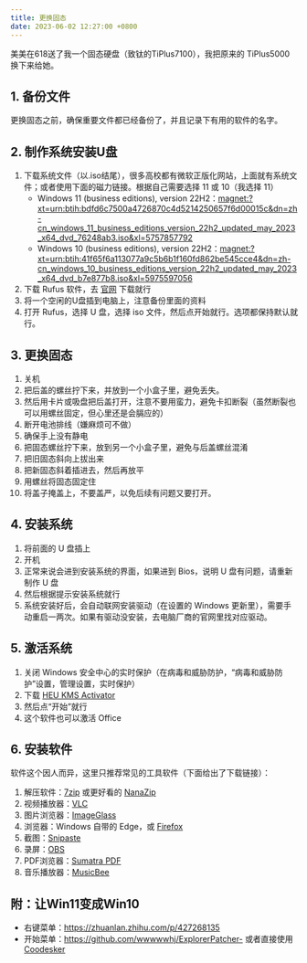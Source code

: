 ```yaml
---
title: 更换固态
date: 2023-06-02 12:27:00 +0800
---
```


美美在618送了我一个固态硬盘（致钛的TiPlus7100），我把原来的 TiPlus5000 换下来给她。

## 1. 备份文件

更换固态之前，确保重要文件都已经备份了，并且记录下有用的软件的名字。

## 2. 制作系统安装U盘

1. 下载系统文件（以.iso结尾），很多高校都有微软正版化网站，上面就有系统文件；或者使用下面的磁力链接。根据自己需要选择 11 或 10（我选择 11）
   - Windows 11 (business editions), version 22H2：<magnet:?xt=urn:btih:bdfd6c7500a4726870c4d5214250657f6d00015c&dn=zh-cn_windows_11_business_editions_version_22h2_updated_may_2023_x64_dvd_76248ab3.iso&xl=5757857792>
   - Windows 10 (business editions), version 22H2：<magnet:?xt=urn:btih:41f65f6a113077a9c5b6b1f160fd862be545cce4&dn=zh-cn_windows_10_business_editions_version_22h2_updated_may_2023_x64_dvd_b7e877b8.iso&xl=5975597056>
2. 下载 Rufus 软件，去 [官网](https://rufus.ie/zh/) 下载就行
3. 将一个空闲的U盘插到电脑上，注意备份里面的资料
4. 打开 Rufus，选择 U 盘，选择 iso 文件，然后点开始就行。选项都保持默认就行。

## 3. 更换固态

1. 关机
2. 把后盖的螺丝拧下来，并放到一个小盒子里，避免丢失。
3. 然后用卡片或吸盘把后盖打开，注意不要用蛮力，避免卡扣断裂（虽然断裂也可以用螺丝固定，但心里还是会膈应的）
4. 断开电池排线（嫌麻烦可不做）
5. 确保手上没有静电
6. 把固态螺丝拧下来，放到另一个小盒子里，避免与后盖螺丝混淆
7. 把旧固态斜向上拔出来
8. 把新固态斜着插进去，然后再放平
9. 用螺丝将固态固定住
10. 将盖子掩盖上，不要盖严，以免后续有问题又要打开。

## 4. 安装系统

1. 将前面的 U 盘插上
2. 开机
3. 正常来说会进到安装系统的界面，如果进到 Bios，说明 U 盘有问题，请重新制作 U 盘
4. 然后根据提示安装系统就行
5. 系统安装好后，会自动联网安装驱动（在设置的 Windows 更新里），需要手动重启一两次。如果有驱动没安装，去电脑厂商的官网里找对应驱动。

## 5. 激活系统

1. 关闭 Windows 安全中心的实时保护（在病毒和威胁防护，“病毒和威胁防护”设置，管理设置，实时保护）
2. 下载 [HEU KMS Activator](https://github.com/zbezj/HEU_KMS_Activator/releases)
3. 然后点“开始”就行
4. 这个软件也可以激活 Office

## 6. 安装软件

软件这个因人而异，这里只推荐常见的工具软件（下面给出了下载链接）：

1. 解压软件：[7zip](https://www.7-zip.org/) 或更好看的 [NanaZip](https://github.com/M2Team/NanaZip)
2. 视频播放器：[VLC](https://www.videolan.org/vlc/)
3. 图片浏览器：[ImageGlass](https://imageglass.org/)
4. 浏览器：Windows 自带的 Edge，或 [Firefox](https://www.mozilla.org/en-US/firefox/new/)
5. 截图：[Snipaste](https://www.snipaste.com/)
6. 录屏：[OBS](https://obsproject.com/)
7. PDF浏览器：[Sumatra PDF](https://www.sumatrapdfreader.org/free-pdf-reader)
8. 音乐播放器：[MusicBee](https://getmusicbee.com/)

## 附：让Win11变成Win10

- 右键菜单：<https://zhuanlan.zhihu.com/p/427268135>
- 开始菜单：<https://github.com/wwwwwhj/ExplorerPatcher-> 或者直接使用 [Coodesker](https://github.com/coodesker/coodesker-desktop/releases)